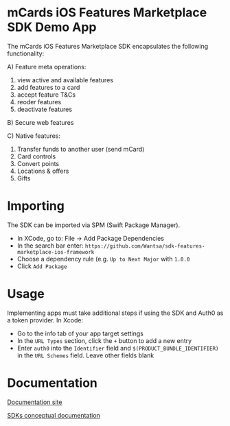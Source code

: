 # mCards iOS Features Marketplace SDK Demo App

The mCards iOS Features Marketplace SDK encapsulates the following functionality:

A) Feature meta operations:
1. view active and available features
2. add features to a card
3. accept feature T&Cs
4. reoder features
5. deactivate features

B) Secure web features

C) Native features: 
1. Transfer funds to another user (send mCard)
2. Card controls 
3. Convert points 
4. Locations & offers
5. Gifts

# Importing
The SDK can be imported via SPM (Swift Package Manager).

- In XCode, go to: File -> Add Package Dependencies
- In the search bar enter: `https://github.com/Wantsa/sdk-features-marketplace-ios-framework`
- Choose a dependency rule (e.g. `Up to Next Major` with `1.0.0`
- Click `Add Package`

# Usage
Implementing apps must take additional steps if using the SDK and Auth0 as a token provider. In Xcode:
- Go to the info tab of your app target settings
- In the `URL Types` section, click the `+` button to add a new entry
- Enter `auth0` into the `Identifier` field and `$(PRODUCT_BUNDLE_IDENTIFIER)` in the `URL Schemes` field. Leave other fields blank

# Documentation
[Documentation site](https://mcards.readme.io/)

[SDKs conceptual documentation](https://mcards.readme.io/docs/mcards-sdk-overview)
